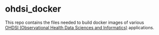 # ohdsi_docker

This repo contains the files needed to build docker images of various [OHDSI (Observational Health Data Sciences and Informatics)](https://www.ohdsi.org/) applications.
